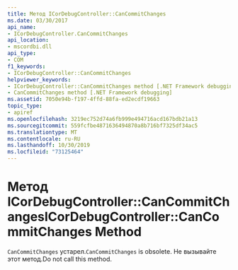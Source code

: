 ```yaml
---
title: Метод ICorDebugController::CanCommitChanges
ms.date: 03/30/2017
api_name:
- ICorDebugController.CanCommitChanges
api_location:
- mscordbi.dll
api_type:
- COM
f1_keywords:
- ICorDebugController::CanCommitChanges
helpviewer_keywords:
- ICorDebugController::CanCommitChanges method [.NET Framework debugging]
- CanCommitChanges method [.NET Framework debugging]
ms.assetid: 7050e94b-f197-4ffd-88fa-ed2ecdf19663
topic_type:
- apiref
ms.openlocfilehash: 3219ec752d74a6fb999e494716acd167bdb21a13
ms.sourcegitcommit: 559fcfbe4871636494870a8b716bf7325df34ac5
ms.translationtype: MT
ms.contentlocale: ru-RU
ms.lasthandoff: 10/30/2019
ms.locfileid: "73125464"
---
```

# <a name="icordebugcontrollercancommitchanges-method"></a><span data-ttu-id="f2210-102">Метод ICorDebugController::CanCommitChanges</span><span class="sxs-lookup"><span data-stu-id="f2210-102">ICorDebugController::CanCommitChanges Method</span></span>

<span data-ttu-id="f2210-103">`CanCommitChanges` устарел.</span><span class="sxs-lookup"><span data-stu-id="f2210-103">`CanCommitChanges` is obsolete.</span></span> <span data-ttu-id="f2210-104">Не вызывайте этот метод.</span><span class="sxs-lookup"><span data-stu-id="f2210-104">Do not call this method.</span></span>
